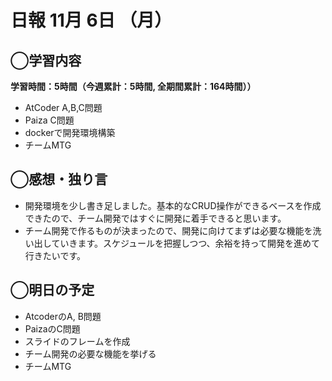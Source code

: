 # 日報  11月 6日 （月）

## ◯学習内容

**学習時間：5時間（今週累計：5時間, 全期間累計：164時間））**
- AtCoder A,B,C問題
- Paiza C問題
- dockerで開発環境構築
- チームMTG

## ◯感想・独り言
- 開発環境を少し書き足しました。基本的なCRUD操作ができるベースを作成できたので、チーム開発ではすぐに開発に着手できると思います。
- チーム開発で作るものが決まったので、開発に向けてまずは必要な機能を洗い出していきます。スケジュールを把握しつつ、余裕を持って開発を進めて行きたいです。

## ◯明日の予定
- AtcoderのA, B問題
- PaizaのC問題
- スライドのフレームを作成
- チーム開発の必要な機能を挙げる
- チームMTG